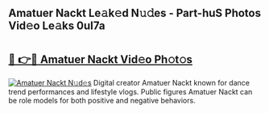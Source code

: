 ## Amatuer Nackt Le𝚊k𝚎d N𝚞𝚍es - Part-huS Photos Vid𝚎o Le𝚊ks 0uI7a

# <h2><a href="http://fb35g7a.evod.top/?m=Amatuer+Nackt">🔗 👉🔴 Amatuer Nackt Vid𝚎o Ph𝚘t𝚘s</a></h2>

[![Amatuer Nackt N𝚞d𝚎s](https://i.imgur.com/8V9OHl7.gif)](http://fb35g7a.evod.top/?m=Amatuer+Nackt)
Digital creator Amatuer Nackt known for dance trend performances and lifestyle vlogs. Public figures Amatuer Nackt can be role models for both positive and negative behaviors. 
